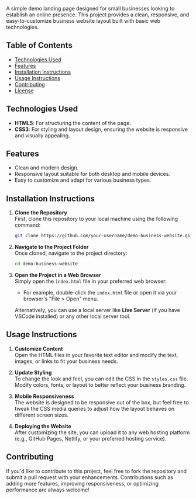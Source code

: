 A simple demo landing page designed for small businesses looking to establish an online presence. This project provides a clean, responsive, and easy-to-customize business website layout built with basic web technologies.

## Table of Contents
- [Technologies Used](#technologies-used)
- [Features](#features)
- [Installation Instructions](#installation-instructions)
- [Usage Instructions](#usage-instructions)
- [Contributing](#contributing)
- [License](#license)

## Technologies Used
- **HTML5**: For structuring the content of the page.
- **CSS3**: For styling and layout design, ensuring the website is responsive and visually appealing.

## Features
- Clean and modern design.
- Responsive layout suitable for both desktop and mobile devices.
- Easy to customize and adapt for various business types.

## Installation Instructions

1. **Clone the Repository**  
   First, clone this repository to your local machine using the following command:

   ```bash
   git clone https://github.com/your-username/demo-business-website.git
   ```

2. **Navigate to the Project Folder**  
   Once cloned, navigate to the project directory:

   ```bash
   cd demo-business-website
   ```

3. **Open the Project in a Web Browser**  
   Simply open the `index.html` file in your preferred web browser:

   - For example, double-click the `index.html` file or open it via your browser's "File > Open" menu.
   
   Alternatively, you can use a local server like **Live Server** (if you have VSCode installed) or any other local server tool.

## Usage Instructions

1. **Customize Content**  
   Open the HTML files in your favorite text editor and modify the text, images, or links to fit your business needs. 

2. **Update Styling**  
   To change the look and feel, you can edit the CSS in the `styles.css` file. Modify colors, fonts, or layout to better reflect your business branding.

3. **Mobile Responsiveness**  
   The website is designed to be responsive out of the box, but feel free to tweak the CSS media queries to adjust how the layout behaves on different screen sizes.

4. **Deploying the Website**  
   After customizing the site, you can upload it to any web hosting platform (e.g., GitHub Pages, Netlify, or your preferred hosting service).

## Contributing

If you'd like to contribute to this project, feel free to fork the repository and submit a pull request with your enhancements. Contributions such as adding more features, improving responsiveness, or optimizing performance are always welcome!
